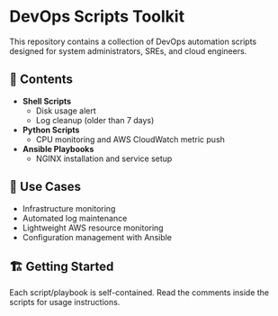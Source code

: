 # DevOps Scripts Toolkit

This repository contains a collection of DevOps automation scripts designed for system administrators, SREs, and cloud engineers.

## 📂 Contents

- **Shell Scripts**
  - Disk usage alert
  - Log cleanup (older than 7 days)
- **Python Scripts**
  - CPU monitoring and AWS CloudWatch metric push
- **Ansible Playbooks**
  - NGINX installation and service setup

## 🧰 Use Cases

- Infrastructure monitoring
- Automated log maintenance
- Lightweight AWS resource monitoring
- Configuration management with Ansible

## 🏗️ Getting Started

Each script/playbook is self-contained. Read the comments inside the scripts for usage instructions.

